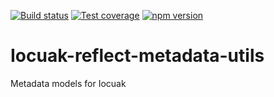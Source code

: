 [![Build status](https://github.com/cuaklabs/iocuak/workflows/build/badge.svg)](https://github.com/cuaklabs/iocuak/workflows/build/badge.svg)
[![Test coverage](https://codecov.io/gh/cuaklabs/iocuak/branch/master/graph/badge.svg?flag=iocuak-reflect-metadata-utils)](https://codecov.io/gh/cuaklabs/iocuak/branch/master/graph/badge.svg?flag=iocuak-reflect-metadata-utils)
[![npm version](https://img.shields.io/github/package-json/v/cuaklabs/iocuak?filename=packages%2Fiocuak-reflect-metadata-utils%2Fpackage.json&style=plastic)](https://www.npmjs.com/package/@cuaklabs/iocuak-reflect-metadata-utils)

# Iocuak-reflect-metadata-utils

Metadata models for Iocuak

